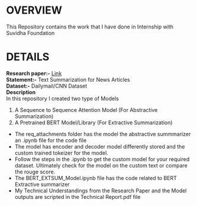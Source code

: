 # **OVERVIEW**
This Repository contains the work that I have done in Internship with Suvidha Foundation
</br>

# **DETAILS**
**Research paper:-** [Link](https://arxiv.org/pdf/1704.04368.pdf)
</br>
**Statement:-** Text Summarization for News Articles </br>
**Dataset:-** Dailymail/CNN Dataset </br>
**Description**</br>
 In this repository I created two type of Models</br>
 1. A Sequence to Sequence Attention Model (For Abstractive Summarization)</br>
 2. A Pretrained BERT Model/Library (For Extractive Summarization)</br>

* The req_attachments folder has the model the abstractive summmarizer an .ipynb file for the code file 
* The model has encoder and decoder model differently stored and the custom trained tokeizer for the model.
* Follow the steps in the .ipynb to get the custom model for your required dataset. Ultimately check for the model on the custom text or compare the rouge score.
* The BERT_EXTSUM_Model.ipynb file has the code related to BERT Extractive summarizer
* My Technical Understandings from the Research Paper and the Model outputs are scripted in the Technical Report.pdf file
